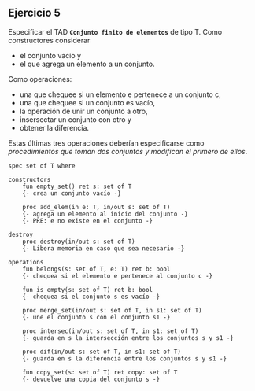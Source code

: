 ## Ejercicio 5
Especificar el TAD **`Conjunto finito de elementos`** de tipo T. Como constructores considerar
- el conjunto vacío y
- el que agrega un elemento a un conjunto.

Como operaciones:
- una que chequee si un elemento e pertenece a un conjunto c,
- una que chequee si un conjunto es vacío,
- la operación de unir un conjunto a otro,
- insersectar un conjunto con otro y
- obtener la diferencia.

Estas últimas tres operaciones deberían especificarse como *procedimientos que toman dos conjuntos y modifican el primero de ellos*.

```
spec set of T where

constructors
    fun empty_set() ret s: set of T
    {- crea un conjunto vacío -}

    proc add_elem(in e: T, in/out s: set of T)
    {- agrega un elemento al inicio del conjunto -}
    {- PRE: e no existe en el conjunto -}

destroy
    proc destroy(in/out s: set of T)
    {- Libera memoria en caso que sea necesario -}

operations
    fun belongs(s: set of T, e: T) ret b: bool
    {- chequea si el elemento e pertenece al conjunto c -}

    fun is_empty(s: set of T) ret b: bool
    {- chequea si el conjunto s es vacío -}

    proc merge_set(in/out s: set of T, in s1: set of T)
    {- une el conjunto s con el conjunto s1 -}

    proc intersec(in/out s: set of T, in s1: set of T)
    {- guarda en s la intersección entre los conjuntos s y s1 -}

    proc dif(in/out s: set of T, in s1: set of T)
    {- guarda en s la diferencia entre los conjuntos s y s1 -}

    fun copy_set(s: set of T) ret copy: set of T
    {- devuelve una copia del conjunto s -}
```